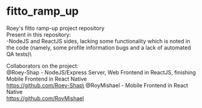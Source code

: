 # fitto_ramp_up
Roey's fitto ramp-up project repository\
Present in this repository:\
  -NodeJS and ReactJS sides, lacking some functionality which is noted in the code (namely, some profile information bugs and a lack of automated QA tests)\

Collaborators on the project:\
@Roey-Shap - NodeJS/Express Server, Web Frontend in ReactJS, finishing Mobile Frontend in React Native\
  https://github.com/Roey-Shap\
@RoyMishael - Mobile Frontend in React Native\
  https://github.com/RoyMishael
  
